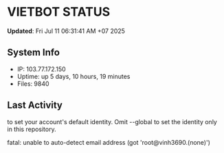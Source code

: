 # VIETBOT STATUS
**Updated**: Fri Jul 11 06:31:41 AM +07 2025

## System Info
- IP: 103.77.172.150
- Uptime: up 5 days, 10 hours, 19 minutes
- Files: 9840

## Last Activity

to set your account's default identity.
Omit --global to set the identity only in this repository.

fatal: unable to auto-detect email address (got 'root@vinh3690.(none)')
